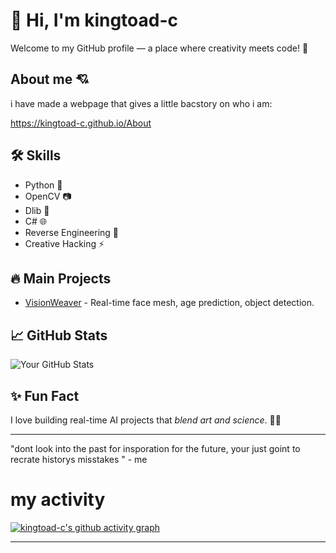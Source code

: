 # 👋 Hi, I'm kingtoad-c

Welcome to my GitHub profile — a place where creativity meets code! 🚀


## About me 💘

i have made a webpage that gives a little bacstory on who i am:

https://kingtoad-c.github.io/About

## 🛠️ Skills
- Python 🐍
- OpenCV 📷
- Dlib 🤖
- C# 🌐
- Reverse Engineering 🔎
- Creative Hacking ⚡

## 🔥 Main Projects
- [VisionWeaver](https://github.com/kingtoad-c/cam-ai) - Real-time face mesh, age prediction, object detection.

## 📈 GitHub Stats
![Your GitHub Stats](https://github-readme-stats.vercel.app/api?username=kingtoad-c&show_icons=true&theme=radical)

## ✨ Fun Fact
I love building real-time AI projects that *blend art and science*. 🎨🤖

---

"dont look into the past for insporation for the future, your just goint to recrate historys misstakes " - me

# my activity

[![kingtoad-c's github activity graph](https://github-readme-activity-graph.vercel.app/graph?username=kingtoad-c&theme=github-compact)](https://github.com/kingtoad-c/github-readme-activity-graph)

---
